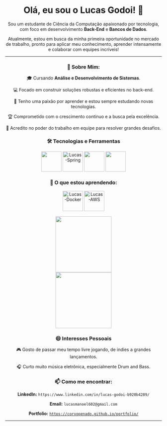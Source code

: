 <div align="center">

# Olá, eu sou o Lucas Godoi! 👋

Sou um estudante de Ciência da Computação apaixonado por tecnologia, com foco em desenvolvimento **Back-End** e **Bancos de Dados**.

Atualmente, estou em busca da minha primeira oportunidade no mercado de trabalho, pronto para aplicar meu conhecimento, aprender intensamente e colaborar com equipes incríveis!

---

### 🚀 Sobre Mim:

<p align="center">🎓 Cursando <strong>Análise e Desenvolvimento de Sistemas</strong>.</p>
<p align="center">💻 Focado em construir soluções robustas e eficientes no back-end.</p>
<p align="center">🧠 Tenho uma paixão por aprender e estou sempre estudando novas tecnologias.</p>
<p align="center">🏆 Comprometido com o crescimento contínuo e a busca pela excelência.</p>
<p align="center">🤝 Acredito no poder do trabalho em equipe para resolver grandes desafios.</p>

### 🛠️ Tecnologias e Ferramentas

<div>
  <img src="https://cdn.jsdelivr.net/gh/devicons/devicon@latest/icons/java/java-original-wordmark.svg" width="65" height="65" />
  <img alt="Lucas-Spring" height="65" width="65" src="https://cdn.jsdelivr.net/gh/devicons/devicon@latest/icons/spring/spring-original-wordmark.svg" />
  <img src="https://cdn.jsdelivr.net/gh/devicons/devicon/icons/react/react-original.svg" width="65" height="65"/>
  <img src="https://cdn.jsdelivr.net/gh/devicons/devicon/icons/postgresql/postgresql-original-wordmark.svg" width="65" height="65"/>
</div>

### 🌱 O que estou aprendendo:
<div>
  <img align="center" alt="Lucas-Docker" height="65" width="65" src="https://cdn.jsdelivr.net/gh/devicons/devicon@latest/icons/docker/docker-plain-wordmark.svg" />
  <img align="center" alt="Lucas-AWS" height="65" width="65" src="https://cdn.jsdelivr.net/gh/devicons/devicon@latest/icons/amazonwebservices/amazonwebservices-plain-wordmark.svg" />
</div>
<br>
<div>
  <a href="https://github.com/CorvoPenado">
  <img height="180em" src="https://github-readme-stats.vercel.app/api?username=CorvoPenado&show_icons=true&theme=dracula&include_all_commits=true&count_private=true"/><br>
  <img height="180em" src="https://github-readme-stats.vercel.app/api/top-langs/?username=CorvoPenado&layout=compact&langs_count=7&theme=dracula"/>
  </a>
</div>

### 😄 Interesses Pessoais

<p align="center">🎮 Gosto de passar meu tempo livre jogando, de indies a grandes lançamentos.</p>
<p align="center">🎧 Curto muito música eletrônica, especialmente Drum and Bass.</p>

### 📫 Como me encontrar:

<p align="center"><strong>LinkedIn:</strong> <code>https://www.linkedin.com/in/lucas-godoi-b920b4289/</code></p>
<p align="center"><strong>Email:</strong> <code>lucasmanoel602@gmail.com</code></p>
<p align="center"><strong>Portfolio:</strong> <code><a href="https://corvopenado.github.io/portfolio/" target="_blank">https://corvopenado.github.io/portfolio/</a></code></p>

---

</div>
